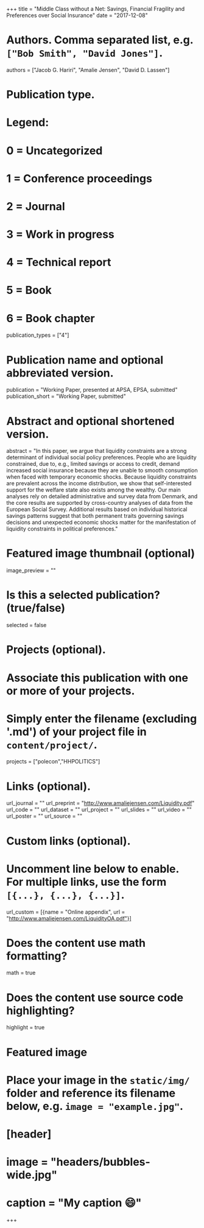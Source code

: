 +++
title = "Middle Class without a Net: Savings, Financial Fragility and Preferences over Social Insurance"
date = "2017-12-08"

# Authors. Comma separated list, e.g. `["Bob Smith", "David Jones"]`.
authors = ["Jacob G. Hariri", "Amalie Jensen", "David D. Lassen"]

# Publication type.
# Legend:
# 0 = Uncategorized
# 1 = Conference proceedings
# 2 = Journal
# 3 = Work in progress
# 4 = Technical report
# 5 = Book
# 6 = Book chapter
publication_types = ["4"]

# Publication name and optional abbreviated version.
publication = "Working Paper, presented at APSA, EPSA, submitted"
publication_short = "Working Paper, submitted"

# Abstract and optional shortened version.
abstract = "In this paper, we argue that liquidity constraints are a strong determinant of individual social policy preferences. People who are liquidity constrained, due to, e.g., limited savings or access to credit, demand increased social insurance because they are unable to smooth consumption when faced with temporary economic shocks. Because liquidity constraints are prevalent across the income distribution, we show that self-interested support for the welfare state also exists among the wealthy. Our main analyses rely on detailed administrative and survey data from Denmark, and the core results are supported by cross-country analyses of data from the European Social Survey. Additional results based on individual historical savings patterns suggest that both permanent traits governing savings decisions and unexpected economic shocks matter for the manifestation of liquidity constraints in political preferences."

# Featured image thumbnail (optional)
image_preview = ""

# Is this a selected publication? (true/false)
selected = false

# Projects (optional).
#   Associate this publication with one or more of your projects.
#   Simply enter the filename (excluding '.md') of your project file in `content/project/`.
projects = ["polecon","HHPOLITICS"]

# Links (optional).
url_journal = ""
url_preprint = "http://www.amaliejensen.com/Liquidity.pdf"
url_code = ""
url_dataset = ""
url_project = ""
url_slides = ""
url_video = ""
url_poster = ""
url_source = ""

# Custom links (optional).
#   Uncomment line below to enable. For multiple links, use the form `[{...}, {...}, {...}]`.
url_custom = [{name = "Online appendix", url = "http://www.amaliejensen.com/LiquidityOA.pdf"}]

# Does the content use math formatting?
math = true

# Does the content use source code highlighting?
highlight = true

# Featured image
# Place your image in the `static/img/` folder and reference its filename below, e.g. `image = "example.jpg"`.
# [header]
# image = "headers/bubbles-wide.jpg"
# caption = "My caption :smile:"

+++
